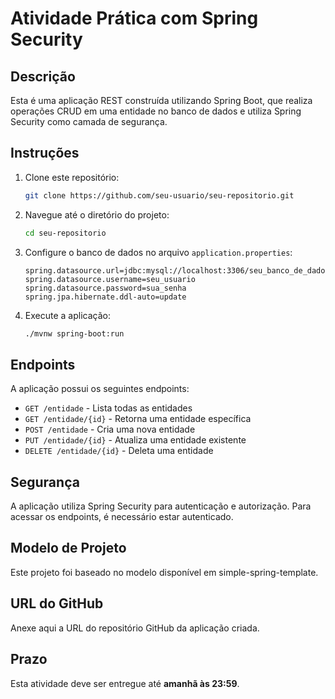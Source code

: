 # Atividade Prática com Spring Security

## Descrição
Esta é uma aplicação REST construída utilizando Spring Boot, que realiza operações CRUD em uma entidade no banco de dados e utiliza Spring Security como camada de segurança.

## Instruções
1. Clone este repositório:
    ```bash
    git clone https://github.com/seu-usuario/seu-repositorio.git
    ```
2. Navegue até o diretório do projeto:
    ```bash
    cd seu-repositorio
    ```
3. Configure o banco de dados no arquivo `application.properties`:
    ```properties
    spring.datasource.url=jdbc:mysql://localhost:3306/seu_banco_de_dados
    spring.datasource.username=seu_usuario
    spring.datasource.password=sua_senha
    spring.jpa.hibernate.ddl-auto=update
    ```
4. Execute a aplicação:
    ```bash
    ./mvnw spring-boot:run
    ```

## Endpoints
A aplicação possui os seguintes endpoints:
- `GET /entidade` - Lista todas as entidades
- `GET /entidade/{id}` - Retorna uma entidade específica
- `POST /entidade` - Cria uma nova entidade
- `PUT /entidade/{id}` - Atualiza uma entidade existente
- `DELETE /entidade/{id}` - Deleta uma entidade

## Segurança
A aplicação utiliza Spring Security para autenticação e autorização. Para acessar os endpoints, é necessário estar autenticado.

## Modelo de Projeto
Este projeto foi baseado no modelo disponível em simple-spring-template.

## URL do GitHub
Anexe aqui a URL do repositório GitHub da aplicação criada.

## Prazo
Esta atividade deve ser entregue até **amanhã às 23:59**.
